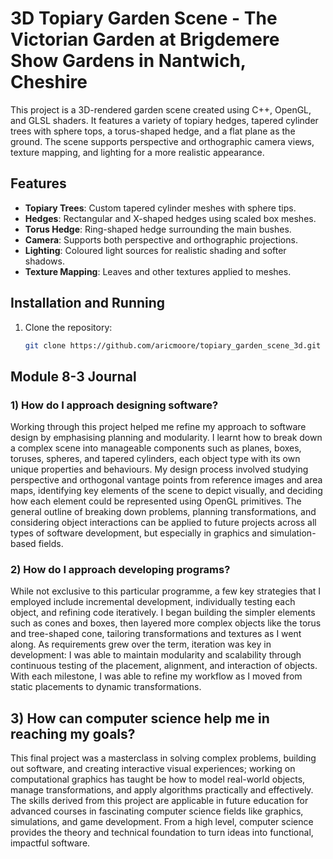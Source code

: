 # 3D Topiary Garden Scene - The Victorian Garden at Brigdemere Show Gardens in Nantwich, Cheshire

This project is a 3D-rendered garden scene created using C++, OpenGL, and GLSL shaders. It features a variety of topiary hedges, tapered cylinder trees with sphere tops, a torus-shaped hedge, and a flat plane as the ground. The scene supports perspective and orthographic camera views, texture mapping, and lighting for a more realistic appearance.

## Features

- **Topiary Trees**: Custom tapered cylinder meshes with sphere tips.
- **Hedges**: Rectangular and X-shaped hedges using scaled box meshes.
- **Torus Hedge**: Ring-shaped hedge surrounding the main bushes.
- **Camera**: Supports both perspective and orthographic projections.
- **Lighting**: Coloured light sources for realistic shading and softer shadows.
- **Texture Mapping**: Leaves and other textures applied to meshes.

## Installation and Running

1. Clone the repository:

   ```bash
   git clone https://github.com/aricmoore/topiary_garden_scene_3d.git

## Module 8-3 Journal

### 1) How do I approach designing software?
Working through this project helped me refine my approach to software design by emphasising planning and modularity. I learnt how to break down a complex scene into manageable components such as planes, boxes, toruses, spheres, and tapered cylinders, each object type with its own unique properties and behaviours. My design process involved studying perspective and orthogonal vantage points from reference images and area maps, identifying key elements of the scene to depict visually, and deciding how each element could be represented using OpenGL primitives. The general outline of breaking down problems, planning transformations, and considering object interactions can be applied to future projects across all types of software development, but especially in graphics and simulation-based fields.

### 2) How do I approach developing programs?
While not exclusive to this particular programme, a few key strategies that I employed include incremental development, individually testing each object, and refining code iteratively. I began building the simpler elements such as cones and boxes, then layered more complex objects like the torus and tree-shaped cone, tailoring transformations and textures as I went along. As requirements grew over the term, iteration was key in development: I was able to maintain modularity and scalability through continuous testing of the placement, alignment, and interaction of objects. With each milestone, I was able to refine my workflow as I moved from static placements to dynamic transformations.

## 3) How can computer science help me in reaching my goals?
This final project was a masterclass in solving complex problems, building out software, and creating interactive visual experiences; working on computational graphics has taught be how to model real-world objects, manage transformations, and apply algorithms practically and effectively. The skills derived from this project are applicable in future education for advanced courses in fascinating computer science fields like graphics, simulations, and game development. From a high level, computer science provides the theory and technical foundation to turn ideas into functional, impactful software.